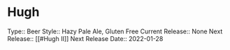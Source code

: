 # Hugh
Type:: Beer
Style:: Hazy Pale Ale, Gluten Free
Current Release:: None
Next Release:: [[#Hugh II]]
Next Release Date:: 2022-01-28

